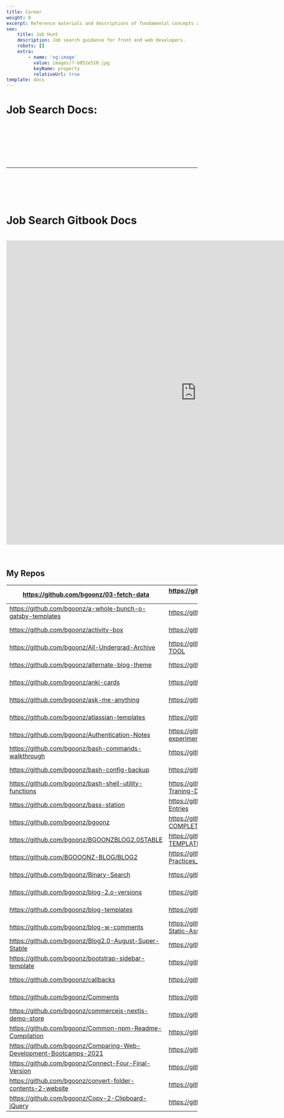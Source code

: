 ```yaml
---
title: Career
weight: 0
excerpt: Reference materials and descriptions of fundamental concepts as well as visua
seo:
    title: Job Hunt
    description: Job search guidance for front end web developers.
    robots: []
    extra:
        - name: 'og:image'
          value: images/7-b052e510.jpg
          keyName: property
          relativeUrl: true
template: docs
---
```



# Job Search Docs:

<br>
<br>
<br>
<br>
<br>
<br>
<hr>
<br>
<br>
<br>
<br>
<h1>   Job Search Gitbook Docs </h1>
<br>
<iframe sandbox="allow-scripts" style="resize:both; overflow:scroll;"     style="z-index:-1!important; overflow:scroll;resize:both;"  src="https://web-dev-collaborative.github.io/gitpod-job-search-html-static/" height="800px" width="1000px" scrolling="yes"   frameborder="yes" loading="lazy"  allowfullscreen="true"  frameborder="0" ></iframe>
<br>
<br>
<br>


## My Repos

| <https://github.com/bgoonz/03-fetch-data>                            | <https://github.com/bgoonz/gatsby-netlify-cms-norwex>         | <https://hub.com/bgoonz/React-movie-app>                             | <https://github.com/bgoonz/Exploring-Promises>                 | <https://hub.com/bgoonz/vscode-customized-config>                               |
|--------------------------------------------------------------------|-------------------------------------------------------------|--------------------------------------------------------------------|--------------------------------------------------------------|-------------------------------------------------------------------------------|
| <https://github.com/bgoonz/a-whole-bunch-o-gatsby-templates>         | <https://github.com/bgoonz/gatsby-react-portfolio>            | <https://hub.com/bgoonz/react-redux-medium-clone>                    | <https://github.com/bgoonz/express-API-template>               | <https://hub.com/bgoonz/vscode-Extension-readmes>                               |
| <https://github.com/bgoonz/activity-box>                             | <https://github.com/bgoonz/GIT-CDN-FILES>                     | <https://hub.com/bgoonz/react-redux-notes-v5>                        | <https://github.com/bgoonz/Express-basic-server-template>      | <https://hub.com/bgoonz/web-crawler-node>                                       |
| <https://github.com/bgoonz/All-Undergrad-Archive>                    | <https://github.com/bgoonz/GIT-HTML-PREVIEW-TOOL>             | <https://hub.com/bgoonz/react-redux-registration-login-example>      | <https://github.com/bgoonz/express-knex-postgres-boilerplate>  | <https://hub.com/bgoonz/web-dev-interview-prep-quiz-website>                    |
| <https://github.com/bgoonz/alternate-blog-theme>                     | <https://github.com/bgoonz/gitbook>                           | <https://hub.com/bgoonz/React_Notes_V3>                              | <https://github.com/bgoonz/EXPRESS-NOTES>                      | <https://hub.com/bgoonz/web-dev-notes-resource-site>                            |
| <https://github.com/bgoonz/anki-cards>                               | <https://github.com/bgoonz/github-readme-stats>               | <https://hub.com/bgoonz/Recursion-Practice-Website>                  | <https://github.com/bgoonz/fast-fourier-transform>-            | <https://hub.com/bgoonz/web-dev-setup-checker>                                  |
| <https://github.com/bgoonz/ask-me-anything>                          | <https://github.com/bgoonz/github-reference-repo>             | <https://hub.com/bgoonz/Regex-and-Express-JS>                        | <https://github.com/bgoonz/form-builder-vanilla-js>            | <https://hub.com/bgoonz/WEB-DEV-TOOLS-HUB>                                      |
| <https://github.com/bgoonz/atlassian-templates>                      | <https://github.com/bgoonz/GoalsTracker>                      | <https://hub.com/bgoonz/repo-utils>                                  | <https://github.com/bgoonz/Front-End-Frameworks-Practice>      | <https://hub.com/bgoonz/web-dev-utils-package>                                  |
| <https://github.com/bgoonz/Authentication-Notes>                     | <https://github.com/bgoonz/graphql-experimentation>           | <https://hub.com/bgoonz/resume-cv-portfolio-samples>                 | <https://github.com/bgoonz/full-stack-react-redux>             | <https://hub.com/bgoonz/WebAudioDaw>                                            |
| <https://github.com/bgoonz/bash-commands-walkthrough>                | <https://github.com/bgoonz/https*__mihirbeg.com>*             | <https://hub.com/bgoonz/Revamped-Automatic-Guitar-Effect-Triggering> | <https://github.com/bgoonz/Full-Text-Search>                   | <https://hub.com/bgoonz/website>                                                |
| <https://github.com/bgoonz/bash-config-backup>                       | <https://github.com/bgoonz/iframe-showcase>                   | <https://hub.com/bgoonz/scope-closure-context>                       | <https://github.com/bgoonz/Games>                              | <https://github.com/bgoonz/Data-Structures-Algos-Codebase>                      |
| <https://github.com/bgoonz/bash-shell-utility-functions>             | <https://github.com/bgoonz/Image-Archive-Traning-Data>        | <https://hub.com/bgoonz/Shell-Script-Practice>                       | <https://github.com/bgoonz/MihirBegMusicV3>                    | <https://github.com/bgoonz/DATA_STRUC_PYTHON_NOTES>                             |
| <https://github.com/bgoonz/bass-station>                             | <https://github.com/bgoonz/Independent-Blog-Entries>          | <https://hub.com/bgoonz/site-analysis>                               | <https://github.com/bgoonz/Mihir_Beg_Final>                    | <https://github.com/bgoonz/design-home-page-with-routes-bq5v7k>                 |
| <https://github.com/bgoonz/bgoonz>                                   | <https://github.com/bgoonz/INTERVIEW-PREP-COMPLETE>           | <https://hub.com/bgoonz/sorting-algorithms>                          | <https://github.com/bgoonz/mini-project-showcase>              | <https://github.com/bgoonz/docs-collection>                                     |
| <https://github.com/bgoonz/BGOONZBLOG2.0STABLE>                      | <https://github.com/bgoonz/JAMSTACK-TEMPLATES>                | <https://hub.com/bgoonz/sorting-algos>                               | <https://github.com/bgoonz/Music-Theory-n-Web-Synth-Keyboard>  | <https://github.com/bgoonz/Documentation-site-react>                            |
| <https://github.com/BGOOONZ-BLOG/BLOG2>                          | <https://github.com/bgoonz/Javascript-Best-Practices_--Tools> | <https://hub.com/bgoonz/sqlite3-nodejs-demo>                         | <https://github.com/bgoonz/my-gists>                           | <https://github.com/bgoonz/DS-ALGO-OFFICIAL>                                    |
| <https://github.com/bgoonz/Binary-Search>                            | <https://github.com/bgoonz/jsanimate>                         | <https://hub.com/bgoonz/stalk-photos-web-assets>                     | <https://github.com/bgoonz/My-Medium-Blog>                     | <https://github.com/bgoonz/DS-AND-ALGO-Notes-P2>                                |
| <https://github.com/bgoonz/blog-2.o-versions>                        | <https://github.com/bgoonz/Jupyter-Notebooks>                 | <https://hub.com/bgoonz/Standalone-Metranome>                        | <https://github.com/bgoonz/nextjs-netlify-blog-template>       | <https://github.com/bgoonz/ecommerce-interactive>                               |
| <https://github.com/bgoonz/blog-templates>                           | <https://github.com/bgoonz/Lambda>                            | <https://hub.com/bgoonz/Star-wars-API-Promise-take2>                 | <https://github.com/bgoonz/norwex-coff-ecom>                   | <https://github.com/bgoonz/embedable-repl-and-integrated-code-space-playground> |
| <https://github.com/bgoonz/blog-w-comments>                          | <https://github.com/bgoonz/Lambda-Resource-Static-Assets>     | <https://hub.com/bgoonz/Static-Study-Site>                           | <https://github.com/bgoonz/old-c-and-cpp-repos-from-undergrad> | <https://github.com/bgoonz/excel2html-table>                                    |
| <https://github.com/bgoonz/Blog2.0-August-Super-Stable>              | <https://github.com/bgoonz/learning-nextjs>                   | <https://hub.com/bgoonz/styling-templates>                           | <https://github.com/bgoonz/old-code-from-undergrad>            |                                                                               |
| <https://github.com/bgoonz/bootstrap-sidebar-template>               | <https://github.com/bgoonz/Learning-Redux>                    | <https://hub.com/bgoonz/supertemp>                                   | <https://github.com/bgoonz/picture-man-bob-v2>                 |                                                                               |
| <https://github.com/bgoonz/callbacks>                                | <https://github.com/bgoonz/Links-Shortcut-Site>               | <https://hub.com/bgoonz/Ternary-converter>                           | <https://github.com/bgoonz/Project-Showcase>                   |                                                                               |
| <https://github.com/bgoonz/Comments>                                 | <https://github.com/bgoonz/live-examples>                     | <https://hub.com/bgoonz/TetrisJS>                                    | <https://github.com/bgoonz/promises-with-async-and-await>      |                                                                               |
| <https://github.com/bgoonz/commercejs-nextjs-demo-store>             | <https://github.com/bgoonz/live-form>                         | <https://hub.com/bgoonz/TexTools>                                    | <https://github.com/bgoonz/psql-practice>                      |                                                                               |
| <https://github.com/bgoonz/Common-npm-Readme-Compilation>            | <https://github.com/bgoonz/loadash-es6-refactor>              | <https://hub.com/bgoonz/The-Algorithms>                              | <https://github.com/bgoonz/python-playground-embed>            |                                                                               |
| <https://github.com/bgoonz/Comparing-Web-Development-Bootcamps-2021> | <https://github.com/bgoonz/markdown-css>                      | <https://hub.com/bgoonz/TRASH>                                       | <https://github.com/bgoonz/python-practice-notes>              |                                                                               |
| <https://github.com/bgoonz/Connect-Four-Final-Version>               | <https://github.com/bgoonz/Markdown-Templates>                | <https://hub.com/bgoonz/Triggered-Guitar-Effects-Platform>           | <https://github.com/bgoonz/python-scripts>                     |                                                                               |
| <https://github.com/bgoonz/convert-folder-contents-2-website>        | <https://github.com/bgoonz/meditation-app>                    | <https://hub.com/bgoonz/Useful-Snippets-js>                          | <https://github.com/bgoonz/PYTHON_PRAC>                        |                                                                               |
| <https://github.com/bgoonz/Copy-2-Clipboard-jQuery>                  | <https://github.com/bgoonz/MihirBegMusicLab>                  | <https://hub.com/bgoonz/UsefulResourceRepo2.0>                       | <https://github.com/bgoonz/random-list-of-embedable-content>   |
